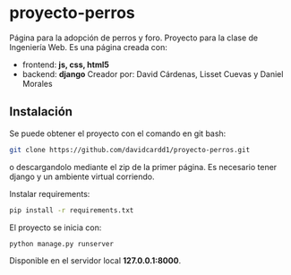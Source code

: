# proyecto-perros
Página para la adopción de perros y foro.
Proyecto para la clase de Ingeniería Web. Es una página creada con:
* frontend: **js, css, html5**
* backend: **django**
Creador por: David Cárdenas, Lisset Cuevas y Daniel Morales

## Instalación
  Se puede obtener el proyecto con el comando en git bash:

```bash
git clone https://github.com/davidcardd1/proyecto-perros.git
```
  o descargandolo mediante el zip de la primer página.
  Es necesario tener django y un ambiente virtual corriendo.
  
  Instalar requirements:

```bash
pip install -r requirements.txt
```
  El proyecto se inicia con:

```bash
python manage.py runserver
```

Disponible en el servidor local **127.0.0.1:8000**.

  
